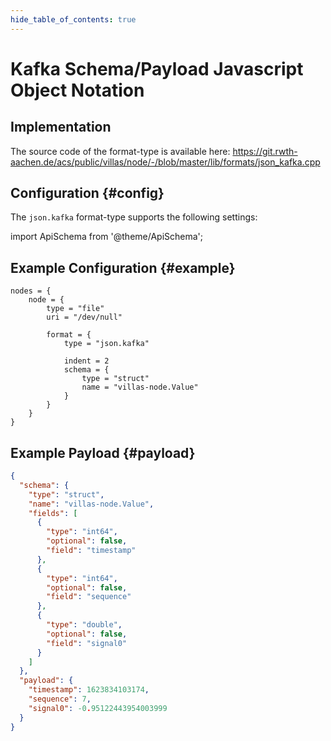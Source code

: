 ```yaml
---
hide_table_of_contents: true
---
```


# Kafka Schema/Payload Javascript Object Notation

## Implementation

The source code of the format-type is available here:
https://git.rwth-aachen.de/acs/public/villas/node/-/blob/master/lib/formats/json_kafka.cpp

## Configuration {#config}

The `json.kafka` format-type supports the following settings:

import ApiSchema from '@theme/ApiSchema';

<ApiSchema example pointer="#/components/schemas/json_kafka" />

## Example Configuration {#example}

``` url="external/node/etc/examples/formats/json-kafka.conf" title="node/etc/examples/formats/json-kafka.conf"
nodes = {
	node = {
		type = "file"
		uri = "/dev/null"

		format = {
			type = "json.kafka"

			indent = 2
			schema = {
				type = "struct"
				name = "villas-node.Value"
			}
		}
	}
}
```

## Example Payload {#payload}

```json
{
  "schema": {
    "type": "struct",
    "name": "villas-node.Value",
    "fields": [
      {
        "type": "int64",
        "optional": false,
        "field": "timestamp"
      },
      {
        "type": "int64",
        "optional": false,
        "field": "sequence"
      },
      {
        "type": "double",
        "optional": false,
        "field": "signal0"
      }
    ]
  },
  "payload": {
    "timestamp": 1623834103174,
    "sequence": 7,
    "signal0": -0.95122443954003999
  }
}
```
